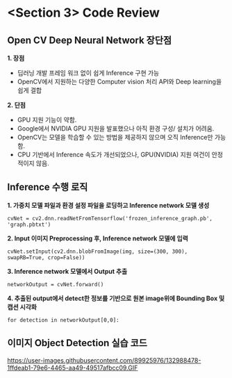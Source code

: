 # <Section 3> Code Review

## Open CV Deep Neural Network 장단점

**1. 장점**
- 딥러닝 개발 프레임 워크 없이 쉽게 Inference 구현 가능
- OpenCV에서 지원하는 다양한 Computer vision 처리 API와 Deep learning을 쉽게 결합

**2. 단점**
- GPU 지원 기능이 약함.
- Google에서 NVIDIA GPU 지원을 발표했으나 아직 환경 구성/ 설치가 어려움.
- OpenCV는 모델을 학습할 수 있는 방법을 제공하지 않으며 오직 Inference만 가능함.
- CPU 기반에서 Inference 속도가 개선되었으나, GPU(NVIDIA) 지원 여건이 안정적이지 않음.

## Inference 수행 로직

**1. 가중치 모델 파일과 환경 설정 파일을 로딩하고 Inference network 모델 생성**

`cvNet = cv2.dnn.readNetFromTensorflow('frozen_inference_graph.pb', 'graph.pbtxt')`

**2. Input 이미지 Preprocessing 후, Inference network 모델에 입력**

`cvNet.setInput(cv2.dnn.blobFromImage(img, size=(300, 300), swapRB=True, crop=False))`

**3. Inference network 모델에서 Output 추출**

`networkOutput = cvNet.forward()`

**4. 추출된 output에서 detect한 정보를 기반으로 원본 image위에 Bounding Box 및 캡션 시각화**

`for detection in networkOutput[0,0]:`

## 이미지 Object Detection 실습 코드

https://user-images.githubusercontent.com/89925976/132988478-1ffdeab1-79e6-4465-aa49-49517afbcc09.GIF

